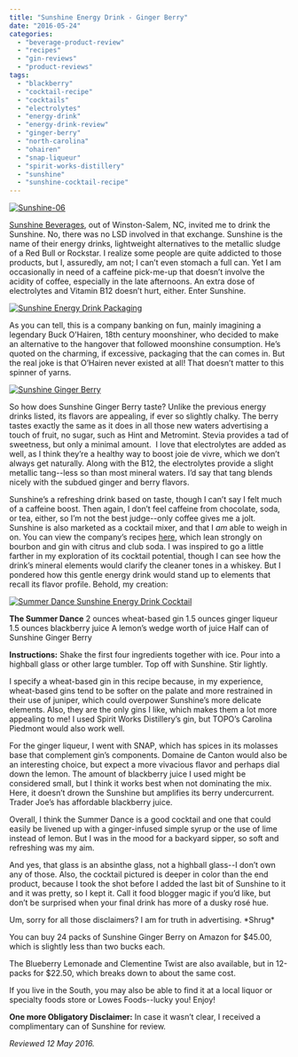 ```yaml
---
title: "Sunshine Energy Drink - Ginger Berry"
date: "2016-05-24"
categories: 
  - "beverage-product-review"
  - "recipes"
  - "gin-reviews"
  - "product-reviews"
tags: 
  - "blackberry"
  - "cocktail-recipe"
  - "cocktails"
  - "electrolytes"
  - "energy-drink"
  - "energy-drink-review"
  - "ginger-berry"
  - "north-carolina"
  - "ohairen"
  - "snap-liqueur"
  - "spirit-works-distillery"
  - "sunshine"
  - "sunshine-cocktail-recipe"
---
```


[![Sunshine-06](http://s3.amazonaws.com/thegourmez-wpmedia/2016/05/Sunshine-06-252x500.jpg)](http://s3.amazonaws.com/thegourmez-wpmedia/2016/05/Sunshine-06.jpg)

[Sunshine Beverages](http://drinkthesunshine.com/), out of Winston-Salem, NC, invited me to drink the Sunshine. No, there was no LSD involved in that exchange. Sunshine is the name of their energy drinks, lightweight alternatives to the metallic sludge of a Red Bull or Rockstar. I realize some people are quite addicted to those products, but I, assuredly, am not; I can’t even stomach a full can. Yet I am occasionally in need of a caffeine pick-me-up that doesn’t involve the acidity of coffee, especially in the late afternoons. An extra dose of electrolytes and Vitamin B12 doesn’t hurt, either. Enter Sunshine.

[![Sunshine Energy Drink Packaging](http://s3.amazonaws.com/thegourmez-wpmedia/2016/05/Sunshine-01-436x500.jpg)](http://s3.amazonaws.com/thegourmez-wpmedia/2016/05/Sunshine-01.jpg)

As you can tell, this is a company banking on fun, mainly imagining a legendary Buck O’Hairen, 18th century moonshiner, who decided to make an alternative to the hangover that followed moonshine consumption. He’s quoted on the charming, if excessive, packaging that the can comes in. But the real joke is that O’Hairen never existed at all! That doesn’t matter to this spinner of yarns.

[![Sunshine Ginger Berry](http://s3.amazonaws.com/thegourmez-wpmedia/2016/05/Sunshine-05-340x500.jpg)](http://s3.amazonaws.com/thegourmez-wpmedia/2016/05/Sunshine-05.jpg)

So how does Sunshine Ginger Berry taste? Unlike the previous energy drinks listed, its flavors are appealing, if ever so slightly chalky. The berry tastes exactly the same as it does in all those new waters advertising a touch of fruit, no sugar, such as Hint and Metromint. Stevia provides a tad of sweetness, but only a minimal amount.  I love that electrolytes are added as well, as I think they’re a healthy way to boost joie de vivre, which we don’t always get naturally. Along with the B12, the electrolytes provide a slight metallic tang--less so than most mineral waters. I’d say that tang blends nicely with the subdued ginger and berry flavors.

Sunshine’s a refreshing drink based on taste, though I can’t say I felt much of a caffeine boost. Then again, I don’t feel caffeine from chocolate, soda, or tea, either, so I’m not the best judge--only coffee gives me a jolt. Sunshine is also marketed as a cocktail mixer, and that I _am_ able to weigh in on. You can view the company’s recipes [here](http://drinkthesunshine.com/cocktails/), which lean strongly on bourbon and gin with citrus and club soda. I was inspired to go a little farther in my exploration of its cocktail potential, though I can see how the drink’s mineral elements would clarify the cleaner tones in a whiskey. But I pondered how this gentle energy drink would stand up to elements that recall its flavor profile. Behold, my creation:

[![Summer Dance Sunshine Energy Drink Cocktail](http://s3.amazonaws.com/thegourmez-wpmedia/2016/05/Sunshine-07-388x500.jpg)](http://s3.amazonaws.com/thegourmez-wpmedia/2016/05/Sunshine-07.jpg)

**The Summer Dance** 2 ounces wheat-based gin 1.5 ounces ginger liqueur 1.5 ounces blackberry juice A lemon’s wedge worth of juice Half can of Sunshine Ginger Berry

**Instructions:** Shake the first four ingredients together with ice. Pour into a highball glass or other large tumbler. Top off with Sunshine. Stir lightly.

I specify a wheat-based gin in this recipe because, in my experience, wheat-based gins tend to be softer on the palate and more restrained in their use of juniper, which could overpower Sunshine’s more delicate elements. Also, they are the only gins I like, which makes them a lot more appealing to me! I used Spirit Works Distillery’s gin, but TOPO’s Carolina Piedmont would also work well.

For the ginger liqueur, I went with SNAP, which has spices in its molasses base that complement gin’s components. Domaine de Canton would also be an interesting choice, but expect a more vivacious flavor and perhaps dial down the lemon. The amount of blackberry juice I used might be considered small, but I think it works best when not dominating the mix. Here, it doesn’t drown the Sunshine but amplifies its berry undercurrent. Trader Joe’s has affordable blackberry juice.

Overall, I think the Summer Dance is a good cocktail and one that could easily be livened up with a ginger-infused simple syrup or the use of lime instead of lemon. But I was in the mood for a backyard sipper, so soft and refreshing was my aim.

And yes, that glass is an absinthe glass, not a highball glass--I don’t own any of those. Also, the cocktail pictured is deeper in color than the end product, because I took the shot before I added the last bit of Sunshine to it and it was pretty, so I kept it. Call it food blogger magic if you’d like, but don’t be surprised when your final drink has more of a dusky rosé hue.

Um, sorry for all those disclaimers? I am for truth in advertising. \*Shrug\*

You can buy 24 packs of Sunshine Ginger Berry on Amazon for $45.00, which is slightly less than two bucks each.

The Blueberry Lemonade and Clementine Twist are also available, but in 12-packs for $22.50, which breaks down to about the same cost.

If you live in the South, you may also be able to find it at a local liquor or specialty foods store or Lowes Foods--lucky you! Enjoy!

**One more Obligatory Disclaimer:** In case it wasn’t clear, I received a complimentary can of Sunshine for review.

_Reviewed 12 May 2016._
